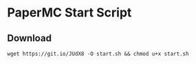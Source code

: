 # PaperMC Start Script

## Download

    wget https://git.io/JUdX8 -O start.sh && chmod u+x start.sh
